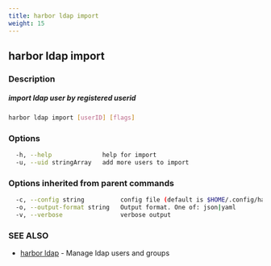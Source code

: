 ```yaml
---
title: harbor ldap import
weight: 15
---
```

## harbor ldap import

### Description

##### import ldap user by registered userid

```sh
harbor ldap import [userID] [flags]
```

### Options

```sh
  -h, --help              help for import
  -u, --uid stringArray   add more users to import
```

### Options inherited from parent commands

```sh
  -c, --config string          config file (default is $HOME/.config/harbor-cli/config.yaml)
  -o, --output-format string   Output format. One of: json|yaml
  -v, --verbose                verbose output
```

### SEE ALSO

* [harbor ldap](harbor-ldap.md)	 - Manage ldap users and groups

